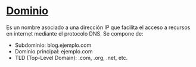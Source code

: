 # [Dominio](https://www.webempresa.com/hosting/que-es-dominio.html)

Es un nombre asociado a una dirección IP que facilita el acceso a recursos en internet mediante el protocolo DNS. Se compone de:

- Subdominio: blog.ejemplo.com
- Dominio principal: ejemplo.com
- TLD (Top-Level Domain): .com, .org, .net, etc.
